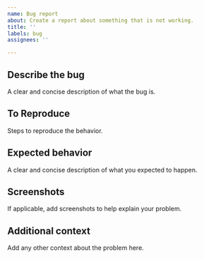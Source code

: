 ```yaml
---
name: Bug report
about: Create a report about something that is not working.
title: ''
labels: bug
assignees: ''

---
```


## Describe the bug
A clear and concise description of what the bug is.

## To Reproduce
Steps to reproduce the behavior.

## Expected behavior
A clear and concise description of what you expected to happen.

## Screenshots
If applicable, add screenshots to help explain your problem.

## Additional context
Add any other context about the problem here.

